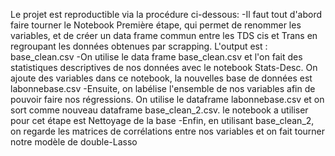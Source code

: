 Le projet est reproductible via la procédure ci-dessous:
-Il faut tout d'abord faire tourner le Notebook Première étape, qui permet de renommer les variables, et de créer un data frame commun entre les TDS cis et Trans en
regroupant les données obtenues par scrapping. L'output est : base_clean.csv
-On utilise le data frame base_clean.csv et l'on fait des statistiques descriptives de nos données avec le notebook Stats-Desc. On ajoute des variables dans ce notebook,
la nouvelles base de données est labonnebase.csv
-Ensuite, on labélise l'ensemble de nos variables afin de pouvoir faire nos régressions. On utilise le dataframe labonnebase.csv et on sort comme nouveau dataframe
base_clean_2.csv. le notebook a utiliser pour cet étape est Nettoyage de la base
-Enfin, en utilisant base_clean_2, on regarde les matrices de corrélations entre nos variables et on fait tourner notre modèle de double-Lasso 
